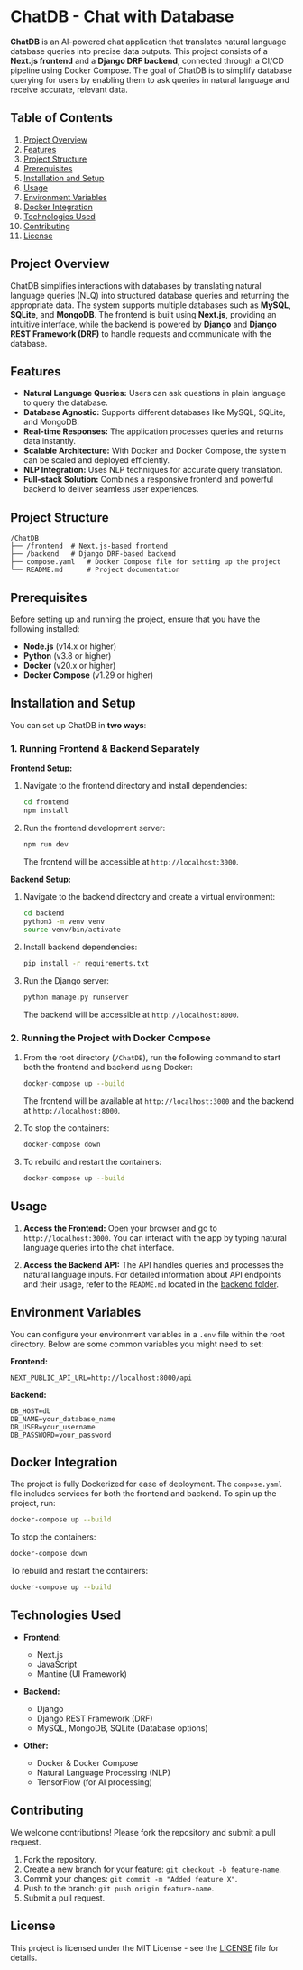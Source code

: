 # ChatDB - Chat with Database

**ChatDB** is an AI-powered chat application that translates natural language database queries into precise data outputs. This project consists of a **Next.js frontend** and a **Django DRF backend**, connected through a CI/CD pipeline using Docker Compose. The goal of ChatDB is to simplify database querying for users by enabling them to ask queries in natural language and receive accurate, relevant data.

## Table of Contents
1. [Project Overview](#project-overview)
2. [Features](#features)
3. [Project Structure](#project-structure)
4. [Prerequisites](#prerequisites)
5. [Installation and Setup](#installation-and-setup)
6. [Usage](#usage)
7. [Environment Variables](#environment-variables)
8. [Docker Integration](#docker-integration)
9. [Technologies Used](#technologies-used)
10. [Contributing](#contributing)
11. [License](#license)

## Project Overview
ChatDB simplifies interactions with databases by translating natural language queries (NLQ) into structured database queries and returning the appropriate data. The system supports multiple databases such as **MySQL**, **SQLite**, and **MongoDB**. The frontend is built using **Next.js**, providing an intuitive interface, while the backend is powered by **Django** and **Django REST Framework (DRF)** to handle requests and communicate with the database.

## Features
- **Natural Language Queries:** Users can ask questions in plain language to query the database.
- **Database Agnostic:** Supports different databases like MySQL, SQLite, and MongoDB.
- **Real-time Responses:** The application processes queries and returns data instantly.
- **Scalable Architecture:** With Docker and Docker Compose, the system can be scaled and deployed efficiently.
- **NLP Integration:** Uses NLP techniques for accurate query translation.
- **Full-stack Solution:** Combines a responsive frontend and powerful backend to deliver seamless user experiences.

## Project Structure
```
/ChatDB
├── /frontend  # Next.js-based frontend
├── /backend   # Django DRF-based backend
├── compose.yaml   # Docker Compose file for setting up the project
└── README.md      # Project documentation
```

## Prerequisites
Before setting up and running the project, ensure that you have the following installed:
- **Node.js** (v14.x or higher)
- **Python** (v3.8 or higher)
- **Docker** (v20.x or higher)
- **Docker Compose** (v1.29 or higher)

## Installation and Setup

You can set up ChatDB in **two ways**:

### 1. Running Frontend & Backend Separately

**Frontend Setup:**

1. Navigate to the frontend directory and install dependencies:
   ```bash
   cd frontend
   npm install
   ```

2. Run the frontend development server:
   ```bash
   npm run dev
   ```

   The frontend will be accessible at `http://localhost:3000`.

**Backend Setup:**

1. Navigate to the backend directory and create a virtual environment:
   ```bash
   cd backend
   python3 -m venv venv
   source venv/bin/activate
   ```

2. Install backend dependencies:
   ```bash
   pip install -r requirements.txt
   ```

3. Run the Django server:
   ```bash
   python manage.py runserver
   ```

   The backend will be accessible at `http://localhost:8000`.

### 2. Running the Project with Docker Compose

1. From the root directory (`/ChatDB`), run the following command to start both the frontend and backend using Docker:
   ```bash
   docker-compose up --build
   ```

   The frontend will be available at `http://localhost:3000` and the backend at `http://localhost:8000`.

2. To stop the containers:
   ```bash
   docker-compose down
   ```

3. To rebuild and restart the containers:
   ```bash
   docker-compose up --build
   ```

## Usage
1. **Access the Frontend:**
   Open your browser and go to `http://localhost:3000`. You can interact with the app by typing natural language queries into the chat interface.

2. **Access the Backend API:**
   The API handles queries and processes the natural language inputs. For detailed information about API endpoints and their usage, refer to the `README.md` located in the [backend folder](./backend/README.md).

## Environment Variables
You can configure your environment variables in a `.env` file within the root directory. Below are some common variables you might need to set:

**Frontend:**
```env
NEXT_PUBLIC_API_URL=http://localhost:8000/api
```

**Backend:**
```env
DB_HOST=db
DB_NAME=your_database_name
DB_USER=your_username
DB_PASSWORD=your_password
```

## Docker Integration
The project is fully Dockerized for ease of deployment. The `compose.yaml` file includes services for both the frontend and backend. To spin up the project, run:

```bash
docker-compose up --build
```

To stop the containers:

```bash
docker-compose down
```

To rebuild and restart the containers:

```bash
docker-compose up --build
```

## Technologies Used
- **Frontend:**
  - Next.js
  - JavaScript
  - Mantine (UI Framework)
  
- **Backend:**
  - Django
  - Django REST Framework (DRF)
  - MySQL, MongoDB, SQLite (Database options)
  
- **Other:**
  - Docker & Docker Compose
  - Natural Language Processing (NLP)
  - TensorFlow (for AI processing)

## Contributing
We welcome contributions! Please fork the repository and submit a pull request.

1. Fork the repository.
2. Create a new branch for your feature: `git checkout -b feature-name`.
3. Commit your changes: `git commit -m "Added feature X"`.
4. Push to the branch: `git push origin feature-name`.
5. Submit a pull request.

## License
This project is licensed under the MIT License - see the [LICENSE](LICENSE) file for details.
